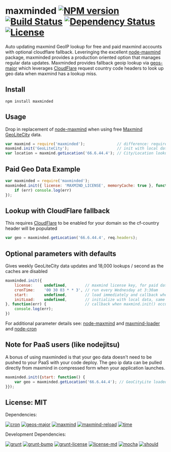 # maxminded [![NPM version](https://badge.fury.io/js/maxminded.png?branch=master)](http://badge.fury.io/js/maxminded) [![Build Status](https://travis-ci.org/angleman/maxminded.png?branch=master)](https://travis-ci.org/angleman/maxminded) [![Dependency Status](https://gemnasium.com/angleman/maxminded.png?branch=master)](https://gemnasium.com/angleman/maxminded) [![License](http://badgr.co/use/MIT.png?bg=%234ed50e)](#licensemit)

Auto updating maxmind GeoIP lookup for free and paid maxmind accounts with optional cloudflare fallback. Leveringing the excellent [node-maxmind](https://github.com/runk/node-maxmind) package, maxminded provides a production oriented option that manages regular data updates. Maxminded provides fallback geoip lookup via [geos-major](https://github.com/angleman/geos-major) which leverages [CloudFlare](https://cloudflare.com) request country code headers to look up geo data when maxmind has a lookup miss.

## Install

```
npm install maxminded
```

## Usage

Drop in replacement of [node-maxmind](https://github.com/runk/node-maxmind) when using free [Maxmind GeoLiteCity](http://dev.maxmind.com/geoip/legacy/geolite/) data.

```js
var maxmind = require('maxminded');              // difference: require maxminded instead of maxmind
maxmind.init('GeoLiteCity');                     // init with local data and Wednesday updates 
var location = maxmind.getLocation('66.6.44.4'); // City/Location lookup
```

## Paid Geo Data Example

```js
var maxminded = require('maxminded');
maxminded.init({ license: 'MAXMIND_LICENSE', memoryCache: true }, function(err) {
    if (err) console.log(err)
});
```

## Lookup with CloudFlare fallback

This requires [CloudFlare](http://cloudflare.com) to be enabled for your domain so the cf-country header will be populated

```js
var geo = maxminded.getLocation('66.6.44.4', req.headers); 
```


## Optional parameters with defaults

Gives weekly GeoLiteCity data updates and 18,000 lookups / second as the caches are disabled

```js
maxminded.init({
	license:     undefined,        // maxmind license key, for paid data. Ex: 'S0meK3yIdHere'
	cronTime:    '00 30 03 * * 3', // run every Wednesday at 3:30am
	start:       undefined,        // load immediately and callback when complete
	initLoad:    undefined,        // initialize with local data, same as init(string_filename)
}, function(err) {                 // callback when maxmind.init() occurs
    console.log(err);
})
```

For additional parameter details see: [node-maxmind](https://github.com/runk/node-maxmind) and [maxmind-loader](https://github.com/angleman/maxmind-loader) and [node-cron](https://github.com/ncb000gt/node-cron)

## Note for PaaS users (like nodejitsu)

A bonus of using maxminded is that your geo data doesn't need to be pushed to your PaaS with your code deploy. The geo ip data can be pulled directly from maxmind in compressed form when your application launches.

```js
maxminded.init({start: function() {
    var geo = maxminded.getLocation('66.6.44.4'); // GeoCityLite loaded w/weekly updates 
}});
```

## License: MIT

<!--- :angleman@license-md/begin -->
Dependencies:

[![cron](http://badgr.co/cron/MIT.png?bg=%23339e00 "cron@1.0.1 Massachusetts Institute of Technology")](http://github.com/ncb000gt/node-cron)
[![geos-major](http://badgr.co/geos-major/MIT.png?bg=%23339e00 "geos-major@1.1.3 Massachusetts Institute of Technology")](https://github.com/angleman/geos-major)
[![maxmind](http://badgr.co/maxmind/MIT.png?bg=%23339e00 "maxmind@0.3.2 Massachusetts Institute of Technology")](https://github.com/runk/node-maxmind)
[![maxmind-reload](http://badgr.co/maxmind-reload/MIT.png?bg=%23339e00 "maxmind-reload@0.1.6 Massachusetts Institute of Technology")](https://github.com/angleman/maxmind-reload)
[![time](http://badgr.co/time/MIT*.png?bg=%23339e00 "time@0.9.2 Massachusetts Institute of Technology (text scan guess)")](https://github.com/TooTallNate/node-time)


Development Dependencies:

[![grunt](http://badgr.co/grunt/MIT.png?bg=%23339e00 "grunt@0.4.1 Massachusetts Institute of Technology")](https://github.com/gruntjs/grunt)
[![grunt-bump](http://badgr.co/grunt-bump/Unknown.png "grunt-bump@0.0.11 Unknown License")](https://github.com/vojtajina/grunt-bump)
[![grunt-license](http://badgr.co/grunt-license/MIT.png?bg=%23339e00 "grunt-license@0.1.4 Massachusetts Institute of Technology")](https://github.com/AceMetrix/grunt-license)
[![license-md](http://badgr.co/license-md/MIT.png?bg=%23339e00 "license-md@0.3.6 Massachusetts Institute of Technology")](https://github.com/angleman/license-md)
[![mocha](http://badgr.co/mocha/Unknown.png "mocha@1.12.1 Unknown License")](https://github.com/visionmedia/mocha)
[![should](http://badgr.co/should/MIT*.png?bg=%23339e00 "should@1.2.2 Massachusetts Institute of Technology (text scan guess)")](https://github.com/visionmedia/should.js)

<!--- :angleman@license-md/end -->